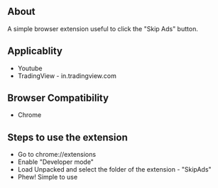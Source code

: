 ## About

A simple browser extension useful to click the "Skip Ads" button.

## Applicablity
- Youtube
- TradingView - in.tradingview.com 

## Browser Compatibility
- Chrome

## Steps to use the extension
- Go to chrome://extensions
- Enable "Developer mode"
- Load Unpacked and select the folder of the extension - "SkipAds"
- Phew! Simple to use
